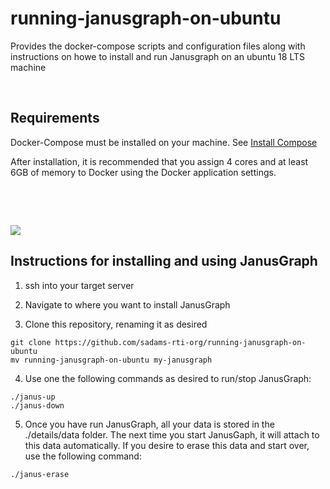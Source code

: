 running-janusgraph-on-ubuntu
==========================

Provides the docker-compose scripts and configuration files along with
instructions on howe to install and run Janusgraph on an ubuntu 18 LTS machine

 

Requirements
------------

Docker-Compose must be installed on your machine. See [Install
Compose](https://docs.docker.com/v17.09/compose/install/)

After installation, it is recommended that you assign 4 cores and at least 6GB
of memory to Docker using the Docker application settings.

 

 

![](https://github.com/sadams-rti-org/running-janusgraph-on-ubuntu/blob/master/details/janusgraph-logo-small.png)

Instructions for installing and using JanusGraph
------------------------------------------------

1.  ssh into your target server

2.  Navigate to where you want to install JanusGraph

3.  Clone this repository, renaming it as desired

~~~~~~~~~~~~~~~~~~~~~~~~~~~~~~~~~~~~~~~~~~~~~~~~~~~~~~~~~~~~~~~~~~~~~~~~~~~~~~~~
git clone https://github.com/sadams-rti-org/running-janusgraph-on-ubuntu
mv running-janusgraph-on-ubuntu my-janusgraph
~~~~~~~~~~~~~~~~~~~~~~~~~~~~~~~~~~~~~~~~~~~~~~~~~~~~~~~~~~~~~~~~~~~~~~~~~~~~~~~~

4.  Use one the following commands as desired to run/stop JanusGraph:

~~~~~~~~~~~~~~~~~~~~~~~~~~~~~~~~~~~~~~~~~~~~~~~~~~~~~~~~~~~~~~~~~~~~~~~~~~~~~~~~
./janus-up
./janus-down
~~~~~~~~~~~~~~~~~~~~~~~~~~~~~~~~~~~~~~~~~~~~~~~~~~~~~~~~~~~~~~~~~~~~~~~~~~~~~~~~

5.  Once you have run JanusGraph, all your data is stored in the ./details/data
    folder. The next time you start JanusGaph, it will attach to this data
    automatically. If you desire to erase this data and start over, use the
    following command:

~~~~~~~~~~~~~~~~~~~~~~~~~~~~~~~~~~~~~~~~~~~~~~~~~~~~~~~~~~~~~~~~~~~~~~~~~~~~~~~~
./janus-erase
~~~~~~~~~~~~~~~~~~~~~~~~~~~~~~~~~~~~~~~~~~~~~~~~~~~~~~~~~~~~~~~~~~~~~~~~~~~~~~~~


 

